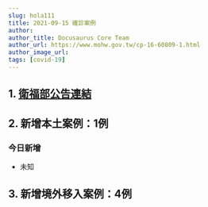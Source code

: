 ```yaml
---
slug: hola111
title: 2021-09-15 確診案例
author: 
author_title: Docusaurus Core Team
author_url: https://www.mohw.gov.tw/cp-16-60809-1.html
author_image_url: 
tags: [covid-19]
---
```


## 1. [衛福部公告連結](https://www.cdc.gov.tw/Bulletin/Detail/G37NdiMeLNMQr3kLi-uqcA?typeid=9)

## 2. 新增本土案例：1例

### 今日新增
* 未知

## 3. 新增境外移入案例：4例

